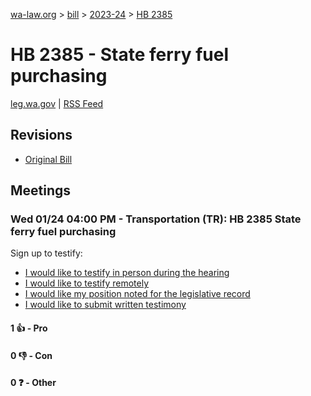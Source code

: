 [wa-law.org](/) > [bill](/bill/) > [2023-24](/bill/2023-24/) > [HB 2385](/bill/2023-24/hb/2385/)

# HB 2385 - State ferry fuel purchasing
[leg.wa.gov](https://app.leg.wa.gov/billsummary?BillNumber=2385&Year=2023&Initiative=false) | [RSS Feed](./rss.xml)

## Revisions
* [Original Bill](1/)

## Meetings
### Wed 01/24 04:00 PM - Transportation (TR): HB 2385 State ferry fuel purchasing
Sign up to testify:
* [I would like to testify in person during the hearing](https://app.leg.wa.gov/csi/Testifier/Add?chamber=House&mId=31711&aId=157363&caId=23534&tId=1)
* [I would like to testify remotely](https://app.leg.wa.gov/csi/Testifier/Add?chamber=House&mId=31711&aId=157363&caId=23534&tId=2)
* [I would like my position noted for the legislative record](https://app.leg.wa.gov/csi/Testifier/Add?chamber=House&mId=31711&aId=157363&caId=23534&tId=3)
* [I would like to submit written testimony](https://app.leg.wa.gov/csi/Testifier/Add?chamber=House&mId=31711&aId=157363&caId=23534&tId=4)

#### 1 👍 - Pro

#### 0 👎 - Con

#### 0 ❓ - Other

